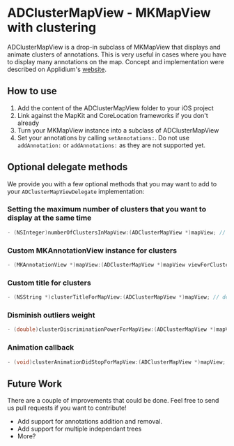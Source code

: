 # ADClusterMapView - MKMapView with clustering

ADClusterMapView is a drop-in subclass of MKMapView that displays and animate clusters of annotations. This is very useful in cases where you have to display many annotations on the map. Concept and implementation were described on Applidium's [website][].

[website]: http://applidium.com/en/news/too_many_pins_on_your_map/

## How to use
1. Add the content of the ADClusterMapView folder to your iOS project
2. Link against the MapKit and CoreLocation frameworks if you don't already
3. Turn your MKMapView instance into a subclass of ADClusterMapView
4. Set your annotations by calling `setAnnotations:`. Do not use `addAnnotation:` or `addAnnotations:` as they are not supported yet.

## Optional delegate methods

We provide you with a few optional methods that you may want to add to your `ADClusterMapViewDelegate` implementation:

### Setting the maximum number of clusters that you want to display at the same time

```objective-c
- (NSInteger)numberOfClustersInMapView:(ADClusterMapView *)mapView; // default: 32
```

### Custom MKAnnotationView instance for clusters

```objective-c
- (MKAnnotationView *)mapView:(ADClusterMapView *)mapView viewForClusterAnnotation:(id <MKAnnotation>)annotation; // default: same as returned by mapView:viewForAnnotation:
```

### Custom title for clusters

```objective-c
- (NSString *)clusterTitleForMapView:(ADClusterMapView *)mapView; // default : @"%d elements"
```

### Disminish outliers weight

```objective-c
- (double)clusterDiscriminationPowerForMapView:(ADClusterMapView *)mapView; // This parameter emphasize the discrimination of annotations which are far away from the center of mass. default: 1.0 (no discrimination applied)
```

### Animation callback

```objective-c
- (void)clusterAnimationDidStopForMapView:(ADClusterMapView *)mapView;
```

## Future Work

There are a couple of improvements that could be done. Feel free to send us pull requests if you want to contribute!

- Add support for annotations addition and removal.
- Add support for multiple independant trees
- More?
